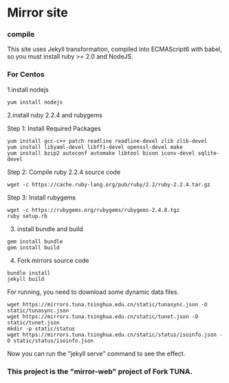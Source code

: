 # Mirror site

### compile

This site uses Jekyll transformation, compiled into ECMAScript6 with babel, so you must install ruby >= 2.0 and NodeJS.

### For Centos
1.install nodejs
```
yum install nodejs
```
2.install ruby 2.2.4 and rubygems

Step 1: Install Required Packages
```
yum install gcc-c++ patch readline readline-devel zlib zlib-devel
yum install libyaml-devel libffi-devel openssl-devel make
yum install bzip2 autoconf automake libtool bison iconv-devel sqlite-devel
```
Step 2: Compile ruby 2.2.4 source code
```
wget -c https://cache.ruby-lang.org/pub/ruby/2.2/ruby-2.2.4.tar.gz
```
Step 3: Install rubygems
```
wget -c https://rubygems.org/rubygems/rubygems-2.4.8.tgz
ruby setup.rb
```
3. install bundle and build
```
gem install bundle
gem install build
```
4. Fork mirrors source code

```
bundle install
jekyll build
```

For running, you need to download some dynamic data files.

```
wget https://mirrors.tuna.tsinghua.edu.cn/static/tunasync.json -O static/tunasync.json
wget https://mirrors.tuna.tsinghua.edu.cn/static/tunet.json -O static/tunet.json
mkdir -p static/status
wget https://mirrors.tuna.tsinghua.edu.cn/static/status/isoinfo.json -O static/status/isoinfo.json
```

Now you can run the "jekyll serve" command to see the effect.



### This project is the "mirror-web" project of Fork TUNA.

